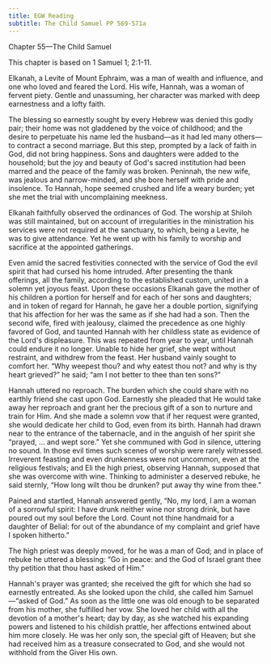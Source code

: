```yaml
---
title: EGW Reading
subtitle: The Child Samuel PP 569-571a
---
```


Chapter 55—The Child Samuel

This chapter is based on 1 Samuel 1; 2:1-11.

Elkanah, a Levite of Mount Ephraim, was a man of wealth and influence, and one who loved and feared the Lord. His wife, Hannah, was a woman of fervent piety. Gentle and unassuming, her character was marked with deep earnestness and a lofty faith.

The blessing so earnestly sought by every Hebrew was denied this godly pair; their home was not gladdened by the voice of childhood; and the desire to perpetuate his name led the husband—as it had led many others—to contract a second marriage. But this step, prompted by a lack of faith in God, did not bring happiness. Sons and daughters were added to the household; but the joy and beauty of God's sacred institution had been marred and the peace of the family was broken. Peninnah, the new wife, was jealous and narrow-minded, and she bore herself with pride and insolence. To Hannah, hope seemed crushed and life a weary burden; yet she met the trial with uncomplaining meekness.

Elkanah faithfully observed the ordinances of God. The worship at Shiloh was still maintained, but on account of irregularities in the ministration his services were not required at the sanctuary, to which, being a Levite, he was to give attendance. Yet he went up with his family to worship and sacrifice at the appointed gatherings.

Even amid the sacred festivities connected with the service of God the evil spirit that had cursed his home intruded. After presenting the thank offerings, all the family, according to the established custom, united in a solemn yet joyous feast. Upon these occasions Elkanah gave the mother of his children a portion for herself and for each of her sons and daughters; and in token of regard for Hannah, he gave her a double portion, signifying that his affection for her was the same as if she had had a son. Then the second wife, fired with jealousy, claimed the precedence as one highly favored of God, and taunted Hannah with her childless state as evidence of the Lord's displeasure. This was repeated from year to year, until Hannah could endure it no longer. Unable to hide her grief, she wept without restraint, and withdrew from the feast. Her husband vainly sought to comfort her. “Why weepest thou? and why eatest thou not? and why is thy heart grieved?” he said; “am I not better to thee than ten sons?”

Hannah uttered no reproach. The burden which she could share with no earthly friend she cast upon God. Earnestly she pleaded that He would take away her reproach and grant her the precious gift of a son to nurture and train for Him. And she made a solemn vow that if her request were granted, she would dedicate her child to God, even from its birth. Hannah had drawn near to the entrance of the tabernacle, and in the anguish of her spirit she “prayed, ... and wept sore.” Yet she communed with God in silence, uttering no sound. In those evil times such scenes of worship were rarely witnessed. Irreverent feasting and even drunkenness were not uncommon, even at the religious festivals; and Eli the high priest, observing Hannah, supposed that she was overcome with wine. Thinking to administer a deserved rebuke, he said sternly, “How long wilt thou be drunken? put away thy wine from thee.”

Pained and startled, Hannah answered gently, “No, my lord, I am a woman of a sorrowful spirit: I have drunk neither wine nor strong drink, but have poured out my soul before the Lord. Count not thine handmaid for a daughter of Belial: for out of the abundance of my complaint and grief have I spoken hitherto.”

The high priest was deeply moved, for he was a man of God; and in place of rebuke he uttered a blessing: “Go in peace: and the God of Israel grant thee thy petition that thou hast asked of Him.”

Hannah's prayer was granted; she received the gift for which she had so earnestly entreated. As she looked upon the child, she called him Samuel—“asked of God.” As soon as the little one was old enough to be separated from his mother, she fulfilled her vow. She loved her child with all the devotion of a mother's heart; day by day, as she watched his expanding powers and listened to his childish prattle, her affections entwined about him more closely. He was her only son, the special gift of Heaven; but she had received him as a treasure consecrated to God, and she would not withhold from the Giver His own.